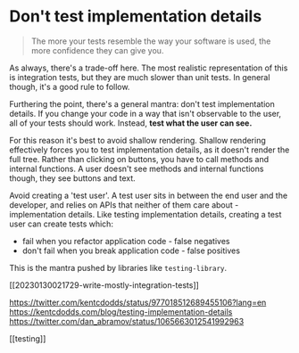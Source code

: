 # Don't test implementation details

>The more your tests resemble the way your software is used, the more confidence they can give you.

As always, there's a trade-off here. The most realistic representation of this is integration tests, but they are much slower than unit tests. In general though, it's a good rule to follow.

Furthering the point, there's a general mantra: don't test implementation details.
If you change your code in a way that isn't observable to the user, all of your tests should work.
Instead, **test what the user can see.**

For this reason it's best to avoid shallow rendering. Shallow rendering effectively forces you to test implementation details, as it doesn't render the full tree. Rather than clicking on buttons, you have to call methods and internal functions.
A user doesn't see methods and internal functions though, they see buttons and text.

Avoid creating a 'test user'. A test user sits in between the end user and the developer, and relies on APIs that neither of them care about - implementation details. Like testing implementation details, creating a test user can create tests which:
- fail when you refactor application code - false negatives
- don't fail when you break application code - false positives

This is the mantra pushed by libraries like `testing-library`.

[[20230130021729-write-mostly-integration-tests]]

https://twitter.com/kentcdodds/status/977018512689455106?lang=en
https://kentcdodds.com/blog/testing-implementation-details
https://twitter.com/dan_abramov/status/1065663012541992963

[[testing]]